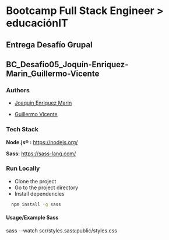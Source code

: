 
# Bootcamp Full Stack Engineer > educaciónIT

## Entrega Desafío Grupal

## BC_Desafio05_Joquín-Enriquez-Marin_Guillermo-Vicente

### Authors

- [Joaquin Enriquez Marin](https://github.com/Henrymarin9)

- [Guillermo Vicente](https://github.com/gvicenteprieto)

### Tech Stack

**Node.js® :** <https://nodejs.org/>

**Sass:**      <https://sass-lang.com/>

### Run Locally

- Clone the project
- Go to the project directory
- Install dependencies

```bash
  npm install -g sass
```

#### Usage/Example Sass

sass --watch scr/styles.sass:public/styles.css
